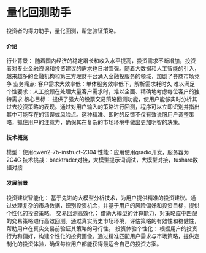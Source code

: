 # 量化回测助手
投资者的得力助手，量化回测，帮您验证策略。

#### 介绍
行业背景：
随着国内经济的稳定增长和收入水平提高，投资需求不断增加，投资者对专业金融咨询和投资建议的需求也日增宜强。随着大数据和人工智能的引入，越来越多的金融机构和第三方理财平台涌入金融投服务的领域，加剧了券商市场竞争
业务痛点:
客户需求大效率低：单体服务效率低下，解析需求耗时久
难以满足个性要求：人工投顾在处理大量客户需求时，难以全面、精确地考虑每位客户的独特需求
核心目标：
提供了强大的股票交易策略回测功能，使用户能够实时分析其过去投资策略的表现。通过对用户输入的策略进行回测，程序可以立即识别并指出其中可能存在的错误或风险点。这种精准、即时的反馈不仅有效说服用户调整策略，抓住用户的注意力，确保其在复杂的市场环境中做出更加明智的决策。

#### 技术概览
模型：使用qwen2-7b-instruct-2304
性能：应用使用gradio开发，服务器为2C4G
技术挑战：backtrader对接，大模型提示词调试，大模型对接，tushare数据对接


#### 发展前景

投资建议智能化：
基于先进的大模型分析技术，为用户提供精准的投资建议。通过处理复杂的市场数据，识别投资机会，并基于用户的风险偏好和投资目标，提供个性化的投资策略。
交易回测高效化：
借助大模型的计算能力，对策略库中匹配的交易策略进行高效回测。通过真实历史市场环境，评估策略的有效性和稳健性，帮助用户在真实交易前验证其策略的可行性。
投资体验个性化：
根据用户的投资行为和偏好，构建个性化的投资画像。通过精准匹配用户需求与市场策略，提供定制化的投资体验，确保每位用户都能获得最适合自己的投资方案。

